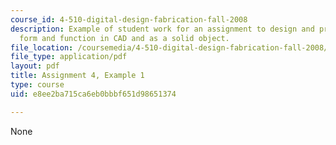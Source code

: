 ```yaml
---
course_id: 4-510-digital-design-fabrication-fall-2008
description: Example of student work for an assignment to design and prototype a building
  form and function in CAD and as a solid object.
file_location: /coursemedia/4-510-digital-design-fabrication-fall-2008/e8ee2ba715ca6eb0bbbf651d98651374_assn4_example1.pdf
file_type: application/pdf
layout: pdf
title: Assignment 4, Example 1
type: course
uid: e8ee2ba715ca6eb0bbbf651d98651374

---
```

None
